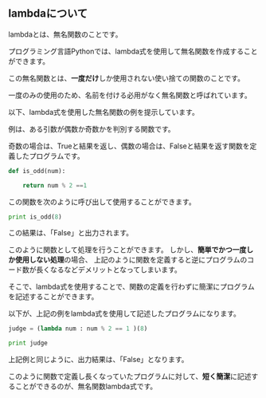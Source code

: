 ## lambdaについて

lambdaとは、無名関数のことです。

プログラミング言語Pythonでは、lambda式を使用して無名関数を作成することができます。


この無名関数とは、**一度だけ**しか使用されない使い捨ての関数のことです。

一度のみの使用のため、名前を付ける必用がなく無名関数と呼ばれています。




以下、lambda式を使用した無名関数の例を提示しています。


例は、ある引数が偶数か奇数かを判別する関数です。

奇数の場合は、Trueと結果を返し、偶数の場合は、Falseと結果を返す関数を定義したプログラムです。

```python
def is_odd(num):

    return num % 2 ==1
```

この関数を次のように呼び出して使用することができます。

```python
print is_odd(8)  
```

この結果は、「False」と出力されます。


このように関数として処理を行うことができます。
しかし、**簡単でかつ一度しか使用しない処理**の場合、
上記のように関数を定義すると逆にプログラムのコード数が長くなるなどデメリットとなってしまいます。


そこで、lambda式を使用することで、関数の定義を行わずに簡潔にプログラムを記述することができます。

以下が、上記の例をlambda式を使用して記述したプログラムになります。

```python
judge = (lambda num : num % 2 == 1 )(8)

print judge
```

上記例と同じように、出力結果は、「False」となります。


このように関数で定義し長くなっていたプログラムに対して、**短く簡潔**に記述することができるのが、無名関数lambda式です。
